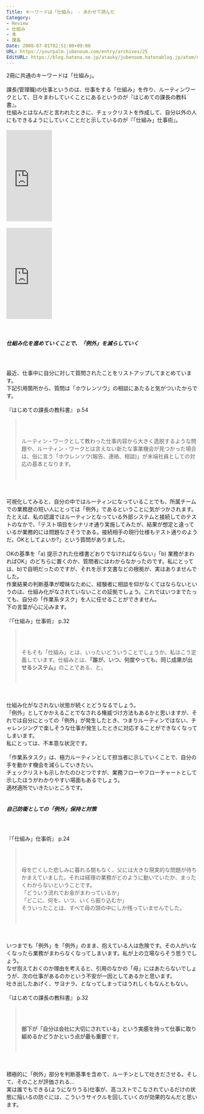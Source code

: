 ```yaml
---
Title: キーワードは「仕組み」 - あわせて読んだ
Category:
- Review
- 仕組み
- 本
- 課長
Date: 2008-07-01T02:51:00+09:00
URL: https://yourpalm.jubenoum.com/entry/archives/25
EditURL: https://blog.hatena.ne.jp/atauky/jubenoum.hatenablog.jp/atom/entry/6653458415120884177
---
```


2冊に共通のキーワードは「仕組み」。<br /><br />課長(管理職)の仕事というのは、仕事をする「仕組み」を作り、ルーティンワークとして、日々まわしていくことにあるというのが『はじめての課長の教科書』。<br />仕組みとはなんだと言われたときに、チェックリストを作成して、自分以外の人にもできるようにしていくことだと示しているのが『「仕組み」仕事術』。<br /><br /><iframe src="http://rcm-jp.amazon.co.jp/e/cm?t=atauky1978-22&o=9&p=8&l=as1&asins=4887596146&fc1=000000&IS2=1&lt1=_blank&lc1=DD3300&bc1=FFFFFF&bg1=FFFFFF&f=ifr&nou=1" style="width:120px;height:240px;" scrolling="no" marginwidth="0" marginheight="0" frameborder="0"></iframe><br /><br /><iframe src="http://rcm-jp.amazon.co.jp/e/cm?t=atauky1978-22&o=9&p=8&l=as1&asins=4887596111&fc1=000000&IS2=1&lt1=_blank&lc1=DD3300&bc1=FFFFFF&bg1=FFFFFF&f=ifr&nou=1" style="width:120px;height:240px;" scrolling="no" marginwidth="0" marginheight="0" frameborder="0"></iframe><br /><br /><br /><h5>仕組み化を進めていくことで、「例外」を減らしていく</h5><br /><br />最近、仕事中に自分に対して質問されたことをリストアップしてまとめています。<br />下記引用箇所から、質問は「ホウレンソウ」の相談にあたると気がついたからです。<br /><br />『はじめての課長の教科書』 p.54<br /><blockquote><br /><p><br />ルーティン・ワークとして教わった仕事内容から大きく逸脱するような問題や、ルーティン・ワークとは言えない新たな事業機会が見つかった場合は、俗に言う「ホウレンソウ(報告、連絡、相談)」が末端社員としての対応の基本となります。<br /></p><br /></blockquote><br /><br />可視化してみると、自分の中ではルーティンになっていることでも、所属チームでの業務歴の短い人にとっては「例外」であるということに気がつかされます。<br />たとえば、私の認識ではルーティンとなっている外部システムと接続してのテストのなかで、「テスト項目をシナリオ通り実施してみたが、結果が想定と違っているが業務的には問題なさそうである。接続相手の現行仕様もテスト通りのようだ。OKとしてよいか?」という質問がありました。<br /><br />OKの基準を「a) 提示された仕様書どおりでなければならない」「b) 業務がまわればOK」のどちらに置くのか、質問者にはわからなかったのです。私にとっては、b)で自明だったのですが、それを示す文書などの根拠が、実はありませんでした。<br />作業結果の判断基準が曖昧なために、経験者に相談を仰がなくてはならないというのは、仕組み化がなされていないことの証拠でしょう。これではいつまでたっても、自分の「作業系タスク」を人に任せることができません。<br />下の言葉が心に沁みます。<br /><br />『「仕組み」仕事術』 p.32<br /><blockquote><br /><p><br />そもそも「仕組み」とは、いったいどういうことでしょうか。私はこう定義しています。仕組みとは、<span style="font-weight:bold;">「誰が、いつ、何度やっても、同じ成果が出せるシステム」</span>のことである、と。<br /></p><br /></blockquote><br /><br />仕組み化がなされない状態が続くとどうなるでしょう。<br />「例外」としてかかえることでなされる権威づけ方法もあるかと思いますが、それでは自分にとっての「例外」が発生したとき、つまりルーティンではない、チャレンジングで楽しそうな仕事が発生したときに対応することができなくなってしまいます。<br />私にとっては、不本意な状況です。<br /><br />「作業系タスク」は、極力ルーティンとして担当者に示していくことで、自分の手を動かす機会を減らしていきたい。<br />チェックリストも示しかたのひとつですが、業務フローやフローチャートとして示したほうがわかりやすい場面もあるでしょう。<br />適材適所でいきたいところです。<br /><br /><h5>自己防衛としての「例外」保持と対策</h5><br /><br />『「仕組み」仕事術』 p.24<br /><blockquote><br /><p><br />母を亡くした悲しみに暮れる間もなく、父には大きな現実的な問題が待ちかまえていました。それは経理の業務がどのように動いていたか、まったくわからないということです。<br />「どういう流れでお金がまわっているか」<br />「どこに、何を、いつ、いくら振り込むか」<br />そういったことは、すべて母の頭の中にしか残っていませんでした。<br /></p><br /></blockquote><br /><br />いつまでも「例外」を「例外」のまま、抱えている人は危険です。その人がいなくなったら業務がまわらなくなってしまいます。私が上の立場ならそう思うでしょう。<br />なぜ抱えておくのか理由を考えると、引用のなかの「母」にはあたらないでしょうが、次の仕事があるのかという不安が一因としてあるかと思います。<br />吐き出したあげく、サヨナラ、となってしまってはうれしくもなんともない。<br /><br />『はじめての課長の教科書』 p.32<br /><blockquote><br /><p><br /><span style="font-weight:bold;">部下が「自分は会社に大切にされている」という実感を持って仕事に取り組めるかどうかという点が最も重要</span>です。<br /></p><br /></blockquote><br /><br />積極的に「例外」部分を判断基準を含めて、ルーチンとして吐きださせる。そして、そのことが評価される...<br />実は誰でもできる(ようになりうる)仕事が、高コストでこなされているだけの状態に陥いるの防ぐには、こういうサイクルを回していくのが効果的なんだと思います。
